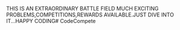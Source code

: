 THIS IS AN EXTRAORDINARY BATTLE FIELD 
MUCH EXCITING PROBLEMS,COMPETITIONS,REWARDS AVAILABLE.JUST DIVE INTO IT...HAPPY CODING# CodeCompete
